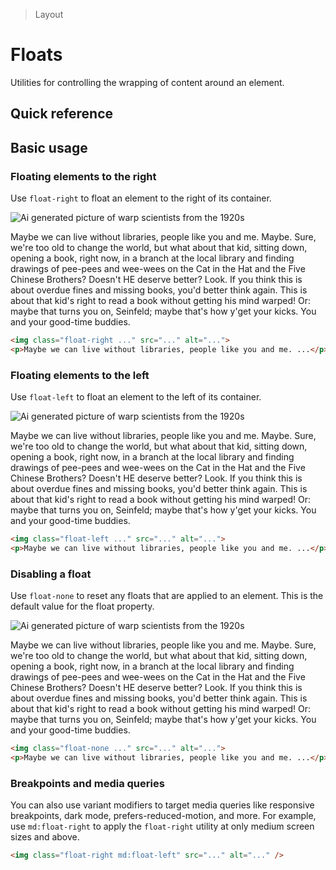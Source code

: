 > Layout

# Floats

Utilities for controlling the wrapping of content around an element.

## Quick reference

<qr-table />

## Basic usage

### Floating elements to the right
Use `float-right` to float an element to the right of its container.

<width-controller>
  <example-container>
    <img class="float-right w-144 ml-16 rounded-16" src="/classes/20s-scientists.jpg" alt="Ai generated picture of warp scientists from the 1920s" />
    <p>Maybe we can live without libraries, people like you and me. Maybe. Sure, we're too old to change the world, but what about that kid, sitting down, opening a book, right now, in a branch at the local library and finding drawings of pee-pees and wee-wees on the Cat in the Hat and the Five Chinese Brothers? Doesn't HE deserve better? Look. If you think this is about overdue fines and missing books, you'd better think again. This is about that kid's right to read a book without getting his mind warped! Or: maybe that turns you on, Seinfeld; maybe that's how y'get your kicks. You and your good-time buddies.</p>
  </example-container>
</width-controller>

```html
<img class="float-right ..." src="..." alt="...">
<p>Maybe we can live without libraries, people like you and me. ...</p>
```

### Floating elements to the left
Use `float-left` to float an element to the left of its container.

<width-controller>
  <example-container>
    <img class="float-left w-144 mr-16 rounded-16" src="/classes/20s-scientists.jpg" alt="Ai generated picture of warp scientists from the 1920s" />
    <p>Maybe we can live without libraries, people like you and me. Maybe. Sure, we're too old to change the world, but what about that kid, sitting down, opening a book, right now, in a branch at the local library and finding drawings of pee-pees and wee-wees on the Cat in the Hat and the Five Chinese Brothers? Doesn't HE deserve better? Look. If you think this is about overdue fines and missing books, you'd better think again. This is about that kid's right to read a book without getting his mind warped! Or: maybe that turns you on, Seinfeld; maybe that's how y'get your kicks. You and your good-time buddies.</p>
  </example-container>
</width-controller>

```html
<img class="float-left ..." src="..." alt="...">
<p>Maybe we can live without libraries, people like you and me. ...</p>
```

### Disabling a float
Use `float-none` to reset any floats that are applied to an element. This is the default value for the float property.

<width-controller>
  <example-container>
    <img class="float-none w-144 rounded-16" src="/classes/20s-scientists.jpg" alt="Ai generated picture of warp scientists from the 1920s" />
    <p>Maybe we can live without libraries, people like you and me. Maybe. Sure, we're too old to change the world, but what about that kid, sitting down, opening a book, right now, in a branch at the local library and finding drawings of pee-pees and wee-wees on the Cat in the Hat and the Five Chinese Brothers? Doesn't HE deserve better? Look. If you think this is about overdue fines and missing books, you'd better think again. This is about that kid's right to read a book without getting his mind warped! Or: maybe that turns you on, Seinfeld; maybe that's how y'get your kicks. You and your good-time buddies.</p>
  </example-container>
</width-controller>

```html
<img class="float-none ..." src="..." alt="...">
<p>Maybe we can live without libraries, people like you and me. ...</p>
```

### Breakpoints and media queries
You can also use variant modifiers to target media queries like responsive breakpoints, dark mode, prefers-reduced-motion, and more. For example, use `md:float-right` to apply the `float-right` utility at only medium screen sizes and above.

```html
<img class="float-right md:float-left" src="..." alt="..." />
```
